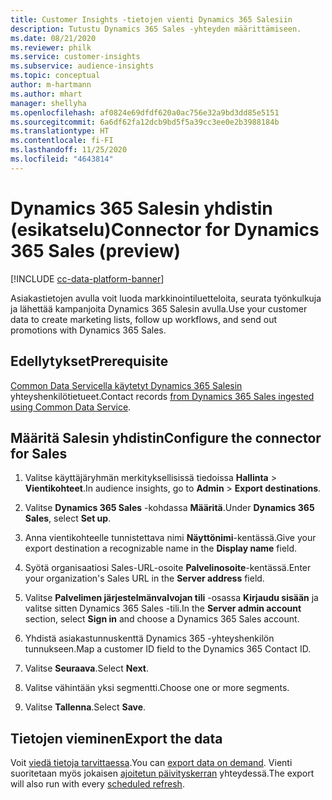 ```yaml
---
title: Customer Insights -tietojen vienti Dynamics 365 Salesiin
description: Tutustu Dynamics 365 Sales -yhteyden määrittämiseen.
ms.date: 08/21/2020
ms.reviewer: philk
ms.service: customer-insights
ms.subservice: audience-insights
ms.topic: conceptual
author: m-hartmann
ms.author: mhart
manager: shellyha
ms.openlocfilehash: af0824e69dfdf620a0ac756e32a9bd3dd85e5151
ms.sourcegitcommit: 6a6df62fa12dcb9bd5f5a39cc3ee0e2b3988184b
ms.translationtype: HT
ms.contentlocale: fi-FI
ms.lasthandoff: 11/25/2020
ms.locfileid: "4643814"
---
```

# <a name="connector-for-dynamics-365-sales-preview"></a><span data-ttu-id="a9438-103">Dynamics 365 Salesin yhdistin (esikatselu)</span><span class="sxs-lookup"><span data-stu-id="a9438-103">Connector for Dynamics 365 Sales (preview)</span></span>

[!INCLUDE [cc-data-platform-banner](../includes/cc-data-platform-banner.md)]

<span data-ttu-id="a9438-104">Asiakastietojen avulla voit luoda markkinointiluetteloita, seurata työnkulkuja ja lähettää kampanjoita Dynamics 365 Salesin avulla.</span><span class="sxs-lookup"><span data-stu-id="a9438-104">Use your customer data to create marketing lists, follow up workflows, and send out promotions with Dynamics 365 Sales.</span></span>

## <a name="prerequisite"></a><span data-ttu-id="a9438-105">Edellytykset</span><span class="sxs-lookup"><span data-stu-id="a9438-105">Prerequisite</span></span>

<span data-ttu-id="a9438-106">[Common Data Servicella käytetyt Dynamics 365 Salesin](connect-power-query.md) yhteyshenkilötietueet.</span><span class="sxs-lookup"><span data-stu-id="a9438-106">Contact records [from Dynamics 365 Sales ingested using Common Data Service](connect-power-query.md).</span></span>

## <a name="configure-the-connector-for-sales"></a><span data-ttu-id="a9438-107">Määritä Salesin yhdistin</span><span class="sxs-lookup"><span data-stu-id="a9438-107">Configure the connector for Sales</span></span>

1. <span data-ttu-id="a9438-108">Valitse käyttäjäryhmän merkityksellisissä tiedoissa **Hallinta** > **Vientikohteet**.</span><span class="sxs-lookup"><span data-stu-id="a9438-108">In audience insights, go to **Admin** > **Export destinations**.</span></span>

1. <span data-ttu-id="a9438-109">Valitse **Dynamics 365 Sales** -kohdassa **Määritä**.</span><span class="sxs-lookup"><span data-stu-id="a9438-109">Under **Dynamics 365 Sales**, select **Set up**.</span></span>

1. <span data-ttu-id="a9438-110">Anna vientikohteelle tunnistettava nimi **Näyttönimi**-kentässä.</span><span class="sxs-lookup"><span data-stu-id="a9438-110">Give your export destination a recognizable name in the **Display name** field.</span></span>

1. <span data-ttu-id="a9438-111">Syötä organisaatiosi Sales-URL-osoite **Palvelinosoite**-kentässä.</span><span class="sxs-lookup"><span data-stu-id="a9438-111">Enter your organization's Sales URL in the **Server address** field.</span></span>

1. <span data-ttu-id="a9438-112">Valitse **Palvelimen järjestelmänvalvojan tili** -osassa **Kirjaudu sisään** ja valitse sitten Dynamics 365 Sales -tili.</span><span class="sxs-lookup"><span data-stu-id="a9438-112">In the **Server admin account** section, select **Sign in** and choose a Dynamics 365 Sales account.</span></span>

1. <span data-ttu-id="a9438-113">Yhdistä asiakastunnuskenttä Dynamics 365 -yhteyshenkilön tunnukseen.</span><span class="sxs-lookup"><span data-stu-id="a9438-113">Map a customer ID field to the Dynamics 365 Contact ID.</span></span>

1. <span data-ttu-id="a9438-114">Valitse **Seuraava**.</span><span class="sxs-lookup"><span data-stu-id="a9438-114">Select **Next**.</span></span>

1. <span data-ttu-id="a9438-115">Valitse vähintään yksi segmentti.</span><span class="sxs-lookup"><span data-stu-id="a9438-115">Choose one or more segments.</span></span>

1. <span data-ttu-id="a9438-116">Valitse **Tallenna**.</span><span class="sxs-lookup"><span data-stu-id="a9438-116">Select **Save**.</span></span>

## <a name="export-the-data"></a><span data-ttu-id="a9438-117">Tietojen vieminen</span><span class="sxs-lookup"><span data-stu-id="a9438-117">Export the data</span></span>

<span data-ttu-id="a9438-118">Voit [viedä tietoja tarvittaessa](export-destinations.md).</span><span class="sxs-lookup"><span data-stu-id="a9438-118">You can [export data on demand](export-destinations.md).</span></span> <span data-ttu-id="a9438-119">Vienti suoritetaan myös jokaisen [ajoitetun päivityskerran](system.md#schedule-tab) yhteydessä.</span><span class="sxs-lookup"><span data-stu-id="a9438-119">The export will also run with every [scheduled refresh](system.md#schedule-tab).</span></span>
